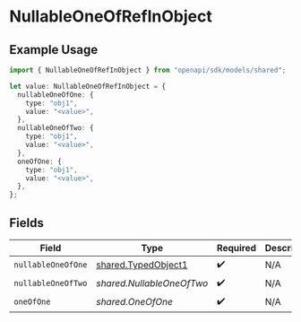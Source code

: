 # NullableOneOfRefInObject

## Example Usage

```typescript
import { NullableOneOfRefInObject } from "openapi/sdk/models/shared";

let value: NullableOneOfRefInObject = {
  nullableOneOfOne: {
    type: "obj1",
    value: "<value>",
  },
  nullableOneOfTwo: {
    type: "obj1",
    value: "<value>",
  },
  oneOfOne: {
    type: "obj1",
    value: "<value>",
  },
};
```

## Fields

| Field                                                             | Type                                                              | Required                                                          | Description                                                       |
| ----------------------------------------------------------------- | ----------------------------------------------------------------- | ----------------------------------------------------------------- | ----------------------------------------------------------------- |
| `nullableOneOfOne`                                                | [shared.TypedObject1](../../../sdk/models/shared/typedobject1.md) | :heavy_check_mark:                                                | N/A                                                               |
| `nullableOneOfTwo`                                                | *shared.NullableOneOfTwo*                                         | :heavy_check_mark:                                                | N/A                                                               |
| `oneOfOne`                                                        | *shared.OneOfOne*                                                 | :heavy_check_mark:                                                | N/A                                                               |